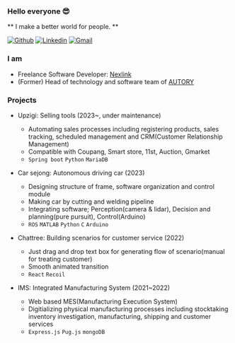 ### Hello everyone 😎

** I make a better world for people. **

[![Github](https://img.shields.io/badge/-Github-000?style=flat&logo=Github&logoColor=white)](https://github.com/do1git)
[![Linkedin](https://img.shields.io/badge/-LinkedIn-blue?style=flat&logo=Linkedin&logoColor=white)](https://www.linkedin.com/in/duwon-kim-4a9b1b286)
[![Gmail](https://img.shields.io/badge/-Gmail-c14438?style=flat&logo=Gmail&logoColor=white)](mailto:dev.dothe1@gmail.com)

### I am

- Freelance Software Developer: [Nexlink](http://www.nexlink.co.kr/)
- (Former) Head of technology and software team of [AUTORY](https://github.com/autory-sju)

### Projects

- Upzigi: Selling tools (2023~, under maintenance)

  - Automating sales processes including registering products, sales tracking, scheduled management and CRM(Customer Relationship Management)
  - Compatible with Coupang, Smart store, 11st, Auction, Gmarket
  - `Spring boot` `Python` `MariaDB`

- Car sejong: Autonomous driving car (2023)

  - Designing structure of frame, software organization and control module
  - Making car by cutting and welding pipeline
  - Integrating software; Perception(camera & lidar), Decision and planning(pure pursuit), Control(Arduino)
  - `ROS` `MATLAB` `Python` `C` `Arduino`

- Chattree: Building scenarios for customer service (2022)

  - Just drag and drop text box for generating flow of scenario(manual for treating customer)
  - Smooth animated transition
  - `React` `Recoil`

- IMS: Integrated Manufacturing System (2021~2022)
  - Web based MES(Manufacturing Execution System)
  - Digitializing physical manufacturing processes including stocktaking inventory investigation, manufacturing, shipping and customer services
  - `Express.js` `Pug.js` `mongoDB`

